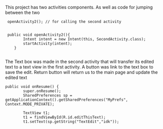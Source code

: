 
This project has two activities components.
As well as code for jumping between the two

```
 openActivity2(); // for calling the second activity
 
```

```
 public void openActivity2(){
        Intent intent = new Intent(this, SecondActivity.class);
        startActivity(intent);
    }


```

The Text box was made in the second activity that will transfer its edited text to a text view in the first activity.
A button was link to the text box to save the edit.
Return button will return us to the main page and update the edited text
```
public void onResume() {
        super.onResume();
        SharedPreferences sp = getApplicationContext().getSharedPreferences("MyPrefs", Context.MODE_PRIVATE);

        TextView t1;
        t1 = findViewById(R.id.editThisText);
        t1.setText(sp.getString("TextEdit","idk"));


```
